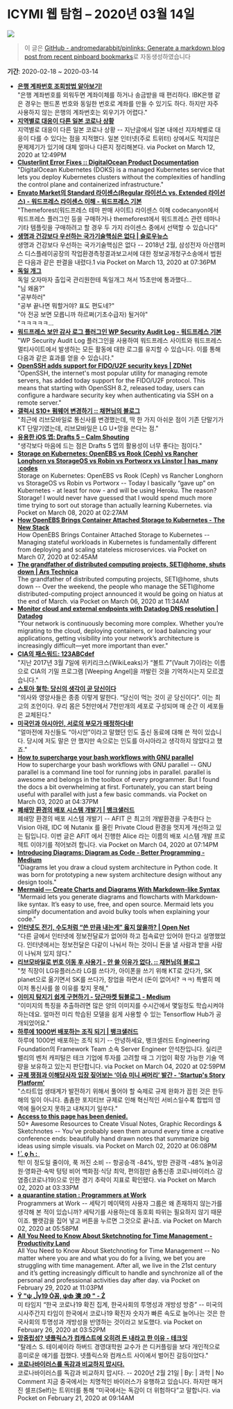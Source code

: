 # ICYMI 웹 탐험 – 2020년 03월 14일

![](https://i.picsum.photos/id/289/1920/1080.jpg)

> 이 글은 [GitHub - andromedarabbit/pinlinks: Generate a markdown blog post from recent pinboard bookmarks](https://github.com/andromedarabbit/pinlinks)로 자동생성하였습니다

**기간**: 2020-02-18 \~ 2020-03-14

  - **[은행 계좌번호 조회방법 알아보기\!](https://tariat.tistory.com/536)**  
    "은행 계좌번호를 외워두면 계좌이체를 하거나 송금받을 때 편리하다. IBK은행 같은 경우는 핸드폰 번호와 동일한 번호로 계좌를 만들 수 있기도 하다. 하지만 자주 사용하지 않는 은행의 계좌번호는 외우기가 어렵다."
  - **[지역별로 대응이 다른 일본 코로나 상황](https://brunch.co.kr/@jaeunyun/215)**  
    지역별로 대응이 다른 일본 코로나 상황 -- 지난글에서 일본 내에선 지자체별로 대응이 다를 수 있다는 점을 지적했다. 일본 인터넷(주로 트위터) 상에서도 적지않은 문제제기가 있기에 대체 얼마나 다른지 정리해본다. via Pocket on March 12, 2020 at 12:49PM
  - **[Clusterlint Error Fixes :: DigitalOcean Product Documentation](https://www.digitalocean.com/docs/kubernetes/resources/clusterlint-errors/)**  
    "DigitalOcean Kubernetes (DOKS) is a managed Kubernetes service that lets you deploy Kubernetes clusters without the complexities of handling the control plane and containerized infrastructure."
  - **[Envato Market의 Standard 라이센스(Regular 라이선스 vs. Extended 라이선스) - 워드프레스 라이센스 이해 - 워드프레스 기본](https://www.thewordcracker.com/basic/standard-licenses-of-envato-market/)**  
    "Themeforest(워드프레스 테마 판매 사이트) 라이센스 이해 codecanyon에서 워드프레스 플러그인 등을 구매하거나 themeforest에서 워드프레스 관련 테마나 기타 템플릿을 구매하려고 할 경우 두 가지 라이센스 중에서 선택할 수 있습니다"
  - **[생명과 건강보다 우선하는 국가기술핵심은 없다 | 슬로우뉴스](https://slownews.kr/75566)**  
    생명과 건강보다 우선하는 국가기술핵심은 없다 -- 2018년 2월, 삼성전자 아산캠퍼스 디스플레이공장의 작업환경측정결과보고서에 대한 정보공개청구소송에서 법원은 다음과 같은 판결을 내렸다.1 via Pocket on March 13, 2020 at 07:36PM
  - **[독일 개그](https://twitter.com/i/web/status/1237770764595625985)**  
    독일 오자마자 출입국 관리원한테 독일개그 쳐서 15초만에 통과했다...  
    "님 왜옴?"  
    "공부하러"  
    "공부 끝나면 뭐할거야? 표도 편도네?"  
    "아 전공 보면 모릅니까 하르쩌(기초수급자) 될거야"  
    "ㅋㅋㅋㅋㅋ…
  - **[워드프레스 보안 감사 로그 플러그인 WP Security Audit Log - 워드프레스 기본](https://www.thewordcracker.com/basic/%ec%9b%8c%eb%93%9c%ed%94%84%eb%a0%88%ec%8a%a4-%eb%b3%b4%ec%95%88-%ea%b0%90%ec%82%ac-%eb%a1%9c%ea%b7%b8-%ed%94%8c%eb%9f%ac%ea%b7%b8%ec%9d%b8-wp-security-audit-log/)**  
    "WP Security Audit Log 플러그인을 사용하여 워드프레스 사이트와 워드프레스 멀티사이트에서 발생하는 모든 활동에 대한 로그를 유지할 수 있습니다. 이를 통해 다음과 같은 효과를 얻을 수 있습니다."
  - **[OpenSSH adds support for FIDO/U2F security keys | ZDNet](https://www.zdnet.com/article/openssh-adds-support-for-fidou2f-security-keys/)**  
    "OpenSSH, the internet's most popular utility for managing remote servers, has added today support for the FIDO/U2F protocol. This means that starting with OpenSSH 8.2, released today, users can configure a hardware security key when authenticating via SSH on a remote server."
  - **[갤럭시 S10+ 펌웨어 변경하기 :: 채현님의 블로그](https://xlos.tistory.com/1781)**  
    "최근에 리브모바일로 통신사를 변경했는데, 딱 한 가지 아쉬운 점이 기존 단말기가 KT 단말기였는데, 리브모바일은 LG U+망을 쓴다는 점."
  - **[유용한 iOS 앱: Drafts 5 – Calm Shouting](http://lordmiss.com/journal/archives/2159)**  
    "생각보다 마음에 드는 점은 Drafts 5 앱의 활용성이 너무 좋다는 점이다."
  - **[Storage on Kubernetes: OpenEBS vs Rook (Ceph) vs Rancher Longhorn vs StorageOS vs Robin vs Portworx vs Linstor | has\_many :codes](https://vitobotta.com/2019/08/06/kubernetes-storage-openebs-rook-longhorn-storageos-robin-portworx/)**  
    Storage on Kubernetes: OpenEBS vs Rook (Ceph) vs Rancher Longhorn vs StorageOS vs Robin vs Portworx -- Today I basically “gave up” on Kubernetes - at least for now - and will be using Heroku. The reason? Storage\! I would never have guessed that I would spend much more time trying to sort out storage than actually learning Kubernetes. via Pocket on March 08, 2020 at 02:27AM
  - **[How OpenEBS Brings Container Attached Storage to Kubernetes - The New Stack](https://thenewstack.io/how-openebs-brings-container-attached-storage-to-kubernetes/)**  
    How OpenEBS Brings Container Attached Storage to Kubernetes -- Managing stateful workloads in Kubernetes is fundamentally different from deploying and scaling stateless microservices. via Pocket on March 07, 2020 at 02:45AM
  - **[The grandfather of distributed computing projects, SETI@home, shuts down | Ars Technica](https://arstechnica.com/science/2020/03/the-grandfather-of-distributed-computing-projects-setihome-shuts-down/)**  
    The grandfather of distributed computing projects, SETI@home, shuts down -- Over the weekend, the people who manage the SETI@home distributed-computing project announced it would be going on hiatus at the end of March. via Pocket on March 06, 2020 at 11:34AM
  - **[Monitor cloud and external endpoints with Datadog DNS resolution | Datadog](https://www.datadoghq.com/blog/dns-resolution-datadog/)**  
    "Your network is continuously becoming more complex. Whether you’re migrating to the cloud, deploying containers, or load balancing your applications, getting visibility into your network’s architecture is increasingly difficult—yet more important than ever."
  - **[CIA의 패스워드: 123ABCdef](https://gigglehd.com/gg/soft/6787214)**  
    "지난 2017년 3월 7일에 위키리크스(WikiLeaks)가 “볼트 7”(Vault 7)이라는 이름으로 CIA의 기밀 프로그램 \[Weeping Angel\]을 까발린 것을 기억하시는지 모르겠습니다."
  - **[스토아 철학: 당신의 생각이 곧 당신이다](https://newspeppermint.com/2020/03/06/m-stoic/)**  
    "의사와 영양사들은 종종 이렇게 말한다. “당신이 먹는 것이 곧 당신이다”. 이는 최고의 조언이다. 우리 몸은 5천만에서 7천만개의 세포로 구성되며 매 순간 이 세포들은 교체된다."
  - **[미국인과 아시아인, 서로의 부모가 매정하다네\!](https://strangerca.tistory.com/entry/%EB%AF%B8%EA%B5%AD%EC%9D%B8%EA%B3%BC-%EC%95%84%EC%8B%9C%EC%95%84%EC%9D%B8-%EC%84%9C%EB%A1%9C%EC%9D%98-%EB%B6%80%EB%AA%A8%EA%B0%80-%EB%A7%A4%EC%A0%95%ED%95%98%EB%8B%A4%EB%84%A4)**  
    "얼마전에 자신들도 “아시안”이라고 말했던 인도 출신 동료에 대해 쓴 적이 있습니다. 당시에 저도 말은 안 했지만 속으로는 인도를 아시아라고 생각하지 않았다고 했죠."
  - **[How to supercharge your bash workflows with GNU parallel](https://www.freecodecamp.org/news/how-to-supercharge-your-bash-workflows-with-gnu-parallel-53aab0aea141/)**  
    How to supercharge your bash workflows with GNU parallel -- GNU parallel is a command line tool for running jobs in parallel. parallel is awesome and belongs in the toolbox of every programmer. But I found the docs a bit overwhelming at first. Fortunately, you can start being useful with parallel with just a few basic commands. via Pocket on March 03, 2020 at 04:37PM
  - **[폐쇄망 환경의 배포 시스템 개발기 | 뱅크샐러드](https://blog.banksalad.com/tech/how-we-have-built-alice/)**  
    폐쇄망 환경의 배포 시스템 개발기 -- AFIT 은 최고의 개발환경을 구축한다 는 Vision 아래, IDC 에 Nutanix 를 올린 Private Cloud 환경을 멋지게 개선하고 있는 팀입니다. 이번 글은 AFIT 에서 진행한 Alice 라는 이름의 배포 시스템 개발 프로젝트 이야기를 적어보려 합니다. via Pocket on March 04, 2020 at 07:14PM
  - **[Introducing Diagrams: Diagram as Code - Better Programming - Medium](https://medium.com/better-programming/diagrams-diagram-as-code-56fec222cdf6?source=ifttt--------------1)**  
    "Diagrams let you draw a cloud system architecture in Python code. It was born for prototyping a new system architecture design without any design tools."
  - **[Mermaid — Create Charts and Diagrams With Markdown-like Syntax](https://medium.com/better-programming/mermaid-create-charts-and-diagrams-with-markdown-88a9e639ab14?source=ifttt--------------1)**  
    "Mermaid lets you generate diagrams and flowcharts with Markdown-like syntax. It’s easy to use, free, and open source. Mermaid lets you simplify documentation and avoid bulky tools when explaining your code."
  - **[인터넷도 전기, 수도처럼 “쓴 만큼 내는게” 옳지 않을까? | Open Net](https://opennet.or.kr/17681)**  
    "다른 글에서 인터넷에 정보전달료가 없어야 하고 접속료만 있어야 한다고 설명했었다. 인터넷에서는 정보전달은 다같이 나눠서 하는 것이니 돈을 낼 사람과 받을 사람이 나눠져 있지 않다."
  - **[리브모바일로 번호 이동 후 사용기 - 안 쓸 이유가 없다. :: 채현님의 블로그](https://xlos.tistory.com/1780)**  
    "첫 직장이 LG유플러스라 LG를 쓰다가, 아이폰을 쓰기 위해 KT로 갔다가, SK planet으로 옮기면서 SK를 쓰다가, 창업을 하면서 (돈이 없어서? ㅋㅋ) 특별히 메이저 통신사를 쓸 이유를 찾지 못해,"
  - **[이미지 탐지기 쉽게 구현하기 - 당근마켓 팀블로그 - Medium](https://medium.com/daangn/%EC%9D%B4%EB%AF%B8%EC%A7%80-%ED%83%90%EC%A7%80%EA%B8%B0-%EC%89%BD%EA%B2%8C-%EA%B5%AC%ED%98%84%ED%95%98%EA%B8%B0-abd967638c8e)**  
    "이미지의 특징을 추출하려면 많은 양의 이미지를 수시간에서 몇일정도 학습시켜야하는데요. 얼마전 미리 학습된 모델을 쉽게 사용할 수 있는 Tensorflow Hub가 공개되었어요."
  - **[하루에 1000번 배포하는 조직 되기 | 뱅크샐러드](https://blog.banksalad.com/tech/become-an-organization-that-deploys-1000-times-a-day/)**  
    하루에 1000번 배포하는 조직 되기 -- 안녕하세요, 뱅크샐러드 Engineering Foundation의 Framework Team 소속 Server Engineer 안석찬입니다. 실리콘밸리의 벤처 캐피털은 테크 기업에 투자를 고려할 때 그 기업이 확장 가능한 기술 역량을 보유하고 있는지 판단합니다. via Pocket on March 04, 2020 at 02:59PM
  - **[규제 쟁점과 이해당사자 입장 짚어보는 ‘이슈 미니 써머리’ 발간 - 'Startup's Story Platform’](https://platum.kr/archives/137000)**  
    "스타트업 생태계가 발전하기 위해서 풀어야 할 숙제로 규제 완화가 꼽힌 것은 한두 해의 일이 아니다. 촘촘한 포지티브 규제로 인해 혁신적인 서비스일수록 합법의 영역에 들어오지 못하고 내쳐지기 일쑤다."
  - **[Access to this page has been denied.](https://creativemarket.com/blog/50-awesome-resources-to-create-visual-notes-graphic-recordings-sketchnotes)**  
    50+ Awesome Resources to Create Visual Notes, Graphic Recordings & Sketchnotes -- You've probably seen them around every time a creative conference ends: beautifully hand drawn notes that summarize big ideas using simple visuals. via Pocket on March 02, 2020 at 06:08PM
  - **[\! ̾, ǫ Һ : ̹](https://news.naver.com/main/read.nhn?mode=LSD&mid=sec&oid=025&aid=0002980064&sid1=001)**  
    헉\! 이 정도일 줄이야, 푹 꺼진 소비 -- 항공승객 -84%, 방한 관광객 -48% 놀이공원·영화관·숙박 텅텅 비어 백화점·식당 최악, 편의점만 숨통신종 코로나바이러스 감염증(코로나19)으로 인한 경기 추락이 지표로 확인됐다. via Pocket on March 02, 2020 at 03:33PM
  - **[a quarantine station : Programmers at Work](http://sonnet.egloos.com/7482619)**  
    Programmers at Work -- 세탁기 메이택의 사용자 그룹은 왜 존재하지 않는가를 생각해 본 적이 있습니까? 세탁기를 사용하는데 동호회 따위는 필요하지 않기 때문이죠. 빨랫감을 집어 넣고 버튼을 누르면 그것으로 끝나죠. via Pocket on March 02, 2020 at 05:58PM
  - **[All You Need to Know About Sketchnoting for Time Management - Productivity Land](https://productivityland.com/all-you-need-to-know-about-sketchnoting-for-time-management/)**  
    All You Need to Know About Sketchnoting for Time Management -- No matter where you are and what you do for a living, we bet you are struggling with time management. After all, we live in the 21st century and it’s getting increasingly difficult to handle and synchronize all of the personal and professional activities day after day. via Pocket on February 29, 2020 at 11:03PM
  - **[Ÿ "ѱ ڷγ19 Ȯ꼼, ѱȸ 漺 ݿϴ " - Ź](http://news.khan.co.kr/kh_news/khan_art_view.html?artid=202002251626011&code=970100)**  
    미 타임지 “한국 코로나19 확진 집계, 한국사회의 투명성과 개방성 방증” -- 미국의 시사주간지 타임이 한국에서 코로나19 확진자 숫자가 빠른 속도로 늘어나는 것은 한국사회의 투명성과 개방성을 반영하는 것이라고 보도했다. via Pocket on February 26, 2020 at 03:52PM
  - **[망중립성? 넷플릭스가 컴캐스트에 오히려 돈 내라고 한 이유 - 테크잇](https://techit.kr/view/?no=20200216231835)**  
    "탈레스 S. 테이셰이라 하버드 경영대학원 교수가 쓴 디커플링을 보다 개인적으로 흥미로운 얘기를 접했다. 넷플릭스와 컴캐스트 사이에서 벌어진 갈등이었다."
  - **[코로나바이러스를 독감과 비교하지 맙시다.](https://newspeppermint.com/2020/02/20/corona19flu/)**  
    코로나바이러스를 독감과 비교하지 맙시다. -- 2020년 2월 21일 | By: | 과학 | No Comment 지금 중국에서는 치명적인 바이러스가 유행하고 있습니다. 하지만 매거진 셀프(Self)는 트위터를 통해 “미국에서는 독감이 더 위험하다”고 말합니다. via Pocket on February 21, 2020 at 09:14AM
